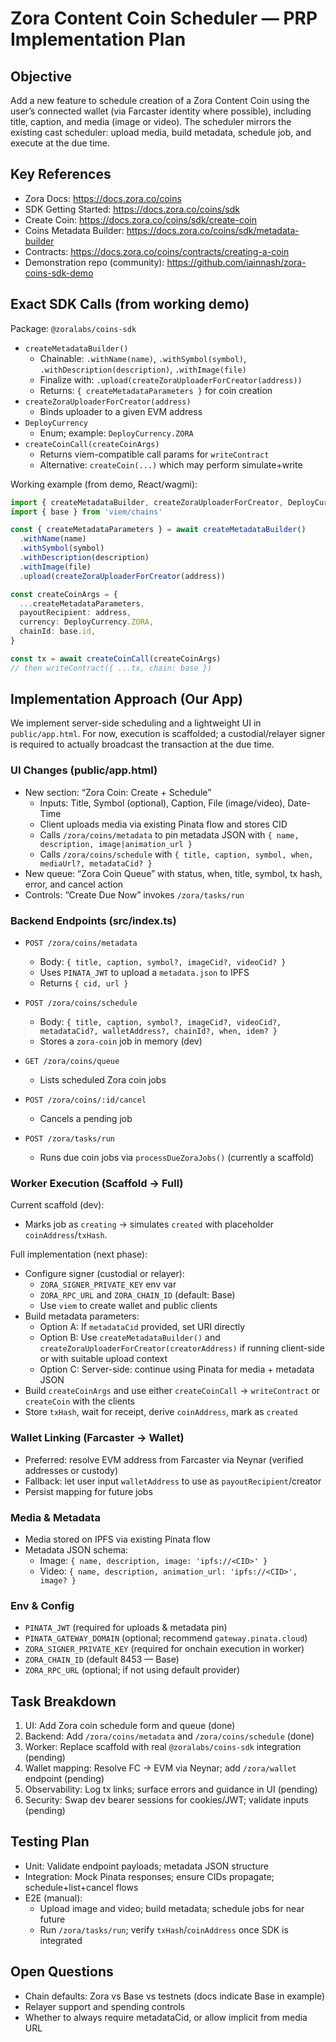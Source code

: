 # Zora Content Coin Scheduler — PRP Implementation Plan

## Objective

Add a new feature to schedule creation of a Zora Content Coin using the user’s connected wallet (via Farcaster identity where possible), including title, caption, and media (image or video). The scheduler mirrors the existing cast scheduler: upload media, build metadata, schedule job, and execute at the due time.

## Key References

- Zora Docs: https://docs.zora.co/coins
- SDK Getting Started: https://docs.zora.co/coins/sdk
- Create Coin: https://docs.zora.co/coins/sdk/create-coin
- Coins Metadata Builder: https://docs.zora.co/coins/sdk/metadata-builder
- Contracts: https://docs.zora.co/coins/contracts/creating-a-coin
- Demonstration repo (community): https://github.com/iainnash/zora-coins-sdk-demo

## Exact SDK Calls (from working demo)

Package: `@zoralabs/coins-sdk`

- `createMetadataBuilder()`
  - Chainable: `.withName(name)`, `.withSymbol(symbol)`, `.withDescription(description)`, `.withImage(file)`
  - Finalize with: `.upload(createZoraUploaderForCreator(address))`
  - Returns: `{ createMetadataParameters }` for coin creation
- `createZoraUploaderForCreator(address)`
  - Binds uploader to a given EVM address
- `DeployCurrency`
  - Enum; example: `DeployCurrency.ZORA`
- `createCoinCall(createCoinArgs)`
  - Returns viem-compatible call params for `writeContract`
  - Alternative: `createCoin(...)` which may perform simulate+write

Working example (from demo, React/wagmi):

```ts
import { createMetadataBuilder, createZoraUploaderForCreator, DeployCurrency, createCoinCall } from '@zoralabs/coins-sdk'
import { base } from 'viem/chains'

const { createMetadataParameters } = await createMetadataBuilder()
  .withName(name)
  .withSymbol(symbol)
  .withDescription(description)
  .withImage(file)
  .upload(createZoraUploaderForCreator(address))

const createCoinArgs = {
  ...createMetadataParameters,
  payoutRecipient: address,
  currency: DeployCurrency.ZORA,
  chainId: base.id,
}

const tx = await createCoinCall(createCoinArgs)
// then writeContract({ ...tx, chain: base })
```

## Implementation Approach (Our App)

We implement server-side scheduling and a lightweight UI in `public/app.html`. For now, execution is scaffolded; a custodial/relayer signer is required to actually broadcast the transaction at the due time.

### UI Changes (public/app.html)

- New section: “Zora Coin: Create + Schedule”
  - Inputs: Title, Symbol (optional), Caption, File (image/video), Date-Time
  - Client uploads media via existing Pinata flow and stores CID
  - Calls `/zora/coins/metadata` to pin metadata JSON with `{ name, description, image|animation_url }`
  - Calls `/zora/coins/schedule` with `{ title, caption, symbol, when, mediaUrl?, metadataCid? }`
- New queue: “Zora Coin Queue” with status, when, title, symbol, tx hash, error, and cancel action
- Controls: “Create Due Now” invokes `/zora/tasks/run`

### Backend Endpoints (src/index.ts)

- `POST /zora/coins/metadata`
  - Body: `{ title, caption, symbol?, imageCid?, videoCid? }`
  - Uses `PINATA_JWT` to upload a `metadata.json` to IPFS
  - Returns `{ cid, url }`

- `POST /zora/coins/schedule`
  - Body: `{ title, caption, symbol?, imageCid?, videoCid?, metadataCid?, walletAddress?, chainId?, when, idem? }`
  - Stores a `zora-coin` job in memory (dev)

- `GET /zora/coins/queue`
  - Lists scheduled Zora coin jobs

- `POST /zora/coins/:id/cancel`
  - Cancels a pending job

- `POST /zora/tasks/run`
  - Runs due coin jobs via `processDueZoraJobs()` (currently a scaffold)

### Worker Execution (Scaffold → Full)

Current scaffold (dev):
- Marks job as `creating` → simulates `created` with placeholder `coinAddress`/`txHash`.

Full implementation (next phase):
- Configure signer (custodial or relayer):
  - `ZORA_SIGNER_PRIVATE_KEY` env var
  - `ZORA_RPC_URL` and `ZORA_CHAIN_ID` (default: Base)
  - Use `viem` to create wallet and public clients
- Build metadata parameters:
  - Option A: If `metadataCid` provided, set URI directly
  - Option B: Use `createMetadataBuilder()` and `createZoraUploaderForCreator(creatorAddress)` if running client-side or with suitable upload context
  - Option C: Server-side: continue using Pinata for media + metadata JSON
- Build `createCoinArgs` and use either `createCoinCall` → `writeContract` or `createCoin` with the clients
- Store `txHash`, wait for receipt, derive `coinAddress`, mark as `created`

### Wallet Linking (Farcaster → Wallet)

- Preferred: resolve EVM address from Farcaster via Neynar (verified addresses or custody)
- Fallback: let user input `walletAddress` to use as `payoutRecipient`/creator
- Persist mapping for future jobs

### Media & Metadata

- Media stored on IPFS via existing Pinata flow
- Metadata JSON schema:
  - Image: `{ name, description, image: 'ipfs://<CID>' }`
  - Video: `{ name, description, animation_url: 'ipfs://<CID>', image? }`

### Env & Config

- `PINATA_JWT` (required for uploads & metadata pin)
- `PINATA_GATEWAY_DOMAIN` (optional; recommend `gateway.pinata.cloud`)
- `ZORA_SIGNER_PRIVATE_KEY` (required for onchain execution in worker)
- `ZORA_CHAIN_ID` (default 8453 — Base)
- `ZORA_RPC_URL` (optional; if not using default provider)

## Task Breakdown

1) UI: Add Zora coin schedule form and queue (done)
2) Backend: Add `/zora/coins/metadata` and `/zora/coins/schedule` (done)
3) Worker: Replace scaffold with real `@zoralabs/coins-sdk` integration (pending)
4) Wallet mapping: Resolve FC → EVM via Neynar; add `/zora/wallet` endpoint (pending)
5) Observability: Log tx links; surface errors and guidance in UI (pending)
6) Security: Swap dev bearer sessions for cookies/JWT; validate inputs (pending)

## Testing Plan

- Unit: Validate endpoint payloads; metadata JSON structure
- Integration: Mock Pinata responses; ensure CIDs propagate; schedule+list+cancel flows
- E2E (manual):
  - Upload image and video; build metadata; schedule jobs for near future
  - Run `/zora/tasks/run`; verify `txHash`/`coinAddress` once SDK is integrated

## Open Questions

- Chain defaults: Zora vs Base vs testnets (docs indicate Base in example)
- Relayer support and spending controls
- Whether to always require metadataCid, or allow implicit from media URL

